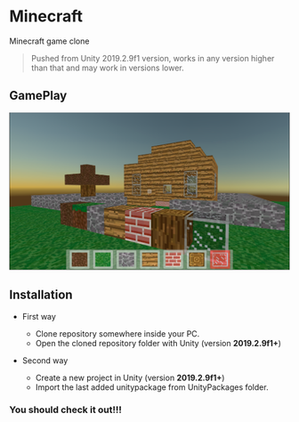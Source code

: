 # Minecraft
Minecraft game clone

> Pushed from Unity 2019.2.9f1 version, works in any version higher than that and may work in versions lower.


## GamePlay

![GamePlay](/Images/minecraft.png?raw=true "GamePlay")


## Installation

* First way 
  * Clone repository somewhere inside your PC.
  * Open the cloned repository folder with Unity (version **2019.2.9f1+**)

* Second way
  * Create a new project in Unity (version **2019.2.9f1+**)
  * Import the last added unitypackage from UnityPackages folder. 

### You should check it out!!!
